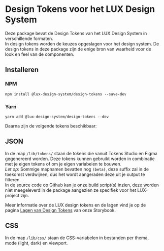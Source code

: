 # Design Tokens voor het LUX Design System

Deze package bevat de Design Tokens van het LUX Design System in verschillende formaten.  
In design tokens worden de keuzes opgeslagen voor het design system. De design tokens in deze package zijn de enige bron van waarheid voor de look en feel van de componenten.

## Installeren

### NPM

`npm install @lux-design-system/design-tokens --save-dev`

### Yarn

`yarn add @lux-design-system/design-tokens --dev`

Daarna zijn de volgende tokens beschikbaar:

## JSON

In de map `/lib/tokens/` staan de tokens die vanuit Tokens Studio en Figma gegenereerd worden.
Deze tokens kunnen gebruikt worden in combinatie met je eigen tokens of om je eigen variabelen te bouwen.  
_Let op_: Sommige mapnamen bevatten nog `(beta)`, deze suffix zal in de toekomst verdwijnen, dus het wordt aangeraden deze uit je output te filteren.  
In de source code op Github kan je onze build script(s) inzien, deze worden niet meegeleverd in de package aangezien ze specifiek voor het LUX-project zijn.

Meer informatie over de LUX design tokens en de lagen vind je op de pagina [Lagen van Design Tokens](https://nl-design-system.github.io/lux/?path=TODO:include-link) van onze Storybook.

## CSS

In de map `/lib/css/` staan de CSS-variabelen in bestanden per thema, mode (light, dark) en viewport.
